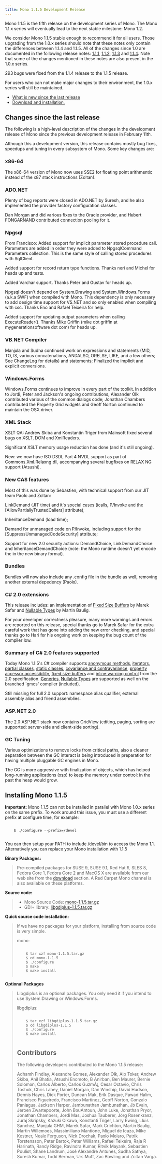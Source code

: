 ```yaml
---
title: Mono 1.1.5 Development Release
---
```


Mono 1.1.5 is the fifth release on the development series of Mono. The Mono 1.1.x series will eventually lead to the next stable milestone: Mono 1.2.

We consider Mono 1.1.5 stable enough to recommend it for all users. Those upgrading from the 1.0.x series should note that these notes only contain the differences between 1.1.4 and 1.1.5. All of the changes since 1.0 are documented in the following release notes: [1.1.1](http://www.go-mono.com/archive/1.1.1), [1.1.2](http://www.go-mono.com/archive/1.1.2), [1.1.3](http://www.go-mono.com/archive/1.1.3) and [1.1.4](http://www.go-mono.com/archive/1.1.4). Note that some of the changes mentioned in these notes are also present in the 1.0.x series.

293 bugs were fixed from the 1.1.4 release to the 1.1.5 release.

For users who can not make major changes to their environment, the 1.0.x series will still be maintained.

-   [What is new since the last release](#new)
-   [Download and installation.](#install)

Changes since the last release
------------------------------

The following is a high-level description of the changes in the development release of Mono since the previous development release in February 11th.

Although this a development version, this release contains mostly bug fixes, speedups and tuning in every subsystem of Mono. Some key changes are:

### x86-64

The x86-64 version of Mono now uses SSE2 for floating point arithmentic instead of the x87 stack instructions (Zoltan).

### ADO.NET

Plenty of bug reports were closed in ADO.NET by Suresh, and he also implemented the provider factory configuration classes.

Dan Morgan and did various fixes to the Oracle provider, and Hubert FONGARNAND contributed connection pooling for it.

### Npgsql

From Francisco: Added support for implicit parameter stored procedure call. Parameters are added in order they were added to NpgsqlCommand Parameters collection. This is the same style of calling stored procedures with SqlClient.

Added support for record return type functions. Thanks neri and Michel for heads up and tests.

Added Varchar support. Thanks Peter and Gustav for heads up.

Npgsql doesn't depend on System.Drawing and System.Windows.Forms (a.k.a SWF) when compiled with Mono. This dependency is only necessary to add design time support for VS.NET and so only enabled when compiling with csc. Thanks Eno and Rafael Teixeira for help.

Added support for updating output parameters when calling ExecuteReader(). Thanks Mike Griffin (mike dot griffin at mygenerationsoftware dot com) for heads up.

### VB.NET Compiler

Manjula and Sudha continued work on expressions and statements (MID, TO, IS, various concatenations, ANDALSO, ORELSE, LIKE, and a few others; See ChangeLog for details) and statements; Finalized the implicit and explicit conversions.

### Windows.Forms

Windows.Forms continues to improve in every part of the toolkit. In addition to Jordi, Peter and Jackson's ongoing contributions, Alexander Olk contributed various of the common dialogs code; Jonathan Chambers contributed the Property Grid widgets and Geoff Norton continued to maintain the OSX driver.

### XML Stack

XSLT QA: Andrew Skiba and Konstantin Triger from Mainsoft fixed several bugs on XSLT, DOM and XmlReaders.

Significant XSLT memory usage reduction has done (and it's still ongoing).

New: we now have ISO DSDL Part 4 NVDL support as part of Commons.Xml.Relaxng.dll, accompanying several bugfixes on RELAX NG support (Atsushi).

### New CAS features

Most of this was done by Sebastien, with technical support from our JIT team Paolo and Zoltan:

LinkDemand (JIT time) and it's special cases (icalls, P/Invoke and the [AllowPartiallyTrustedCallers] attribute);

InheritanceDemand (load time);

Demand for unmanaged code on P/Invoke, including support for the [SuppressUnmanagedCodeSecurity] attribute;

Support for new 2.0 security actions: DemandChoice, LinkDemandChoice and InheritanceDemandChoice (note: the Mono runtime doesn't yet encode the in the new binary format).

### Bundles

Bundles will now also include any .config file in the bundle as well, removing another external depedency (Paolo).

### C\# 2.0 extensions

This release includes: an implementation of [Fixed Size Buffers](http://msdn2.microsoft.com/library/zycewsya.aspx) by Marek Safar and [Nullable Types](http://msdn2.microsoft.com/library/1t3y8s4s.aspx) by Martin Baulig.

For your developer correctness pleasure, many more warnings and errors are reported on this release, special thanks go to Marek Safar for the extra careful work that has gone into adding the new error checking, and special thanks go to Hari for his ongoing work on keeping the bug count of the compiler low.

### Summary of C\# 2.0 features supported

Today Mono 1.1.5's C\# compiler supports [anonymous methods](http://msdn2.microsoft.com/library/0yw3tz5k.aspx), [iterators](http://msdn2.microsoft.com/library/dscyy5s0.aspx), [partial classes](http://msdn2.microsoft.com/library/wa80x488.aspx), [static classes](http://msdn2.microsoft.com/library/79b3xss3.aspx), [covariance and contravariance](http://msdn2.microsoft.com/library/sea07341.aspx), [property accessor accessibility](http://msdn2.microsoft.com/library/75e8y5dd.aspx), [fixed size buffers](http://msdn2.microsoft.com/library/zycewsya.aspx) and [inline warning control](http://msdn2.microsoft.com/library/441722ys.aspx) from the 2.0 specification. [Generics](http://msdn2.microsoft.com/library/512aeb7t.aspx), [Nullable Types](http://msdn2.microsoft.com/library/1t3y8s4s.aspx) are supported as well on the branched \`gmcs' compiler (included).

Still missing for full 2.0 support: namespace alias qualifier, external assembly alias and friend assemblies.

### ASP.NET 2.0

The 2.0 ASP.NET stack now contains GridView (editing, paging, sorting are supported: server-side and client-side sorting).

### GC Tuning

Various optimizations to remove locks from critical paths, also a cleaner separation between the GC interact is being introduced in preparation for having multiple pluggable GC engines in Mono.

The GC is more aggressive with finalization of objects, which has helped long-running applications (xsp) to keep the memory under control: in the past the heap would grow.

Installing Mono 1.1.5
---------------------

**Important:** Mono 1.1.5 can not be installed in parallel with Mono 1.0.x series on the same prefix. To work around this issue, you must use a different prefix at configure time, for example:

``` shell
    
    $ ./configure --prefix=/devel
    
```

You can then setup your PATH to include /devel/bin to access the Mono 1.1. Alternatively you can replace your Mono installation with 1.1.5

**Binary Packages:**

> Pre-compiled packages for SUSE 9, SUSE 9.1, Red Hat 9, SLES 8, Fedora Core 1, Fedora Core 2 and MacOS X are available from our web site from the [download](http://www.go-mono.com/download.html) section. A Red Carpet Mono channel is also available on these platforms.

**Source code:**

> -   Mono Source Code: [mono-1.1.5.tar.gz](http://www.go-mono.com/archive/1.1.5/mono-1.1.5.tar.gz)
> -   GDI+ library: [libgdiplus-1.1.5.tar.gz](http://www.go-mono.com/archive/1.1.5/libgdiplus-1.1.5.tar.gz)

**Quick source code installation:**

> If we have no packages for your platform, installing from source code is very simple.
>
> mono:
>
> ``` shell
>     
>     $ tar xzf mono-1.1.5.tar.gz
>     $ cd mono-1.1.5
>     $ ./configure
>     $ make
>     $ make install
>     
> ```

**Optional Packages**

> Libgdiplus is an optional packages. You only need it if you intend to use System.Drawing or Windows.Forms.
>
> libgdiplus:
>
> ``` shell
>     
>     $ tar xzf libgdiplus-1.1.5.tar.gz
>     $ cd libgdiplus-1.1.5
>     $ ./configure
>     $ make install
>     
> ```
>
> Contributors
> ------------
>
> The following developers contributed to the Mono 1.1.5 release:
>
> Adhamh Findlay, Alexandre Gomes, Alexander Olk, Alp Toker, Andrew Skiba, Anil Bhatia, Atsushi Enomoto, B Anirban, Ben Maurer, Bernie Solomon, Carlos Alberto, Carlos GuzmÃ¡, Cesar Octavio, Chris Toshok, Chris Lahey, Daniel Morgan, Dan Winship, David Hudson, Dennis Hayes, Dick Porter, Duncan Mak, Erik Dasque, Fawad Halim, Francisco Figueiredo, Francisco Martinez, Geoff Norton, Gonzalo Paniagua, Jackson Harper, Jambunathan Jambunathan, Jb Evain, Jeroen Zwartepoorte, John BouAntoun, John Luke, Jonathan Pryor, Jonathan Chambers, Jordi Mas, Joshua Tauberer, Jörg Rosenkranz, Juraj Skripsky, Kazuki Oikawa, Konstanti Triger, Larry Ewing, Lluis Sanchez, Manjula GHM, Marek Safar, Mark Crichton, Martin Baulig, Martin Willemoes, Massimiliano Mantione, Miguel de Icaza, Mike Kestner, Neale Ferguson, Nick Drochak, Paolo Molaro, Patrik Torstensson, Peter Bartok, Peter Williams, Rafael Teixeira, Raja R Harinath, Randy Ridge, Ravindra Kumar, Ritvik Mayank, Sebastien Pouliot, Shane Landrum, José Alexandre Antunes, Sudha Sathya, Suresh Kumar, Todd Berman, Urs Muff, Zac Bowling and Zoltan Varga.
